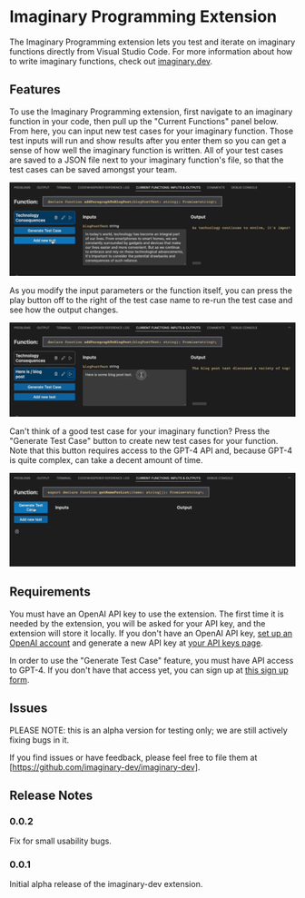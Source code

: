 # Imaginary Programming Extension

The Imaginary Programming extension lets you test and iterate on imaginary functions directly from Visual Studio Code. For more information about how to write imaginary functions, check out [imaginary.dev](https://imaginary.dev/).

## Features

To use the Imaginary Programming extension, first navigate to an imaginary function in your code, then pull up the "Current Functions" panel below. From here, you can input new test cases for your imaginary function. Those test inputs will run and show results after you enter them so you can get a sense of how well the imaginary function is written. All of your test cases are saved to a JSON file next to your imaginary function's file, so that the test cases can be saved amongst your team.

![Add Test Case](readme-images/add-test-case.gif)

As you modify the input parameters or the function itself, you can press the play button off to the right of the test case name to re-run the test case and see how the output changes.

![Modify Test Case](readme-images/modify-test-case.gif)

Can't think of a good test case for your imaginary function? Press the "Generate Test Case" button to create new test cases for your function. Note that this button requires access to the GPT-4 API and, because GPT-4 is quite complex, can take a decent amount of time.

![Generate Test Case](readme-images/generate-test-case.gif)

## Requirements

You must have an OpenAI API key to use the extension. The first time it is needed by the extension, you will be asked for your API key, and the extension will store it locally. If you don't have an OpenAI API key, [set up an OpenAI account](https://platform.openai.com/signup) and generate a new API key at [your API keys page](https://platform.openai.com/account/api-keys).

In order to use the "Generate Test Case" feature, you must have API access to GPT-4. If you don't have that access yet, you can sign up at [this sign up form](https://openai.com/waitlist/gpt-4-api).

## Issues

PLEASE NOTE: this is an alpha version for testing only; we are still actively fixing bugs in it.

If you find issues or have feedback, please feel free to file them at [https://github.com/imaginary-dev/imaginary-dev].

## Release Notes

### 0.0.2

Fix for small usability bugs.

### 0.0.1

Initial alpha release of the imaginary-dev extension.
